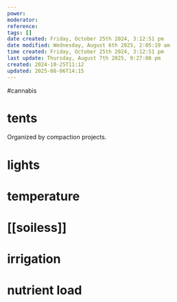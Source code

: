 ```yaml
---
power: 
moderator: 
reference: 
tags: []
date created: Friday, October 25th 2024, 3:12:51 pm
date modified: Wednesday, August 6th 2025, 2:05:19 am
time created: Friday, October 25th 2024, 3:12:51 pm
last update: Thursday, August 7th 2025, 9:27:08 pm
created: 2024-10-25T11:12
updated: 2025-08-06T14:15
---
```

#cannabis 

# tents
Organized by compaction projects.
# lights

# temperature

# [[soiless]]

# irrigation
# nutrient load
